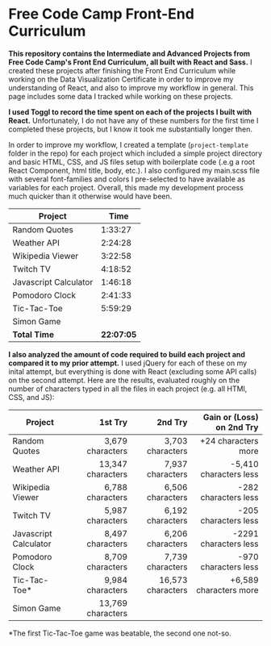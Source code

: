 # Free Code Camp Front-End Curriculum

**This repository contains the Intermediate and Advanced Projects from Free Code Camp's Front End Curriculum, all built with React and Sass.** I created these projects after finishing the Front End Curriculum while working on the Data Visualization Certificate in order to improve my understanding of React, and also to improve my workflow in general. This page includes some data I tracked while working on these projects.

**I used Toggl to record the time spent on each of the projects I built with React.** Unfortunately, I do not have any of these numbers for the first time I completed these projects, but I know it took me substantially longer then.

In order to improve my workflow, I created a template (`project-template` folder in the repo) for each project which included a simple project directory and basic HTML, CSS, and JS files setup with boilerplate code (.e.g a root React Component, html title, body, etc.). I also configured my main.scss file with several font-families and colors I pre-selected to have available as variables for each project. Overall, this made my development process much quicker than it otherwise would have been.

| Project | Time |
| ------- | ---- |
| Random Quotes | 1:33:27 |
| Weather API | 2:24:28 |
| Wikipedia Viewer | 3:22:58 |
| Twitch TV | 4:18:52 |
| Javascript Calculator | 1:46:18 |
| Pomodoro Clock | 2:41:33 |
| Tic-Tac-Toe | 5:59:29 |
| Simon Game | |
| **Total Time** | **22:07:05** |

**I also analyzed the amount of code required to build each project and compared it to my prior attempt.** I used jQuery for each of these on my inital attempt, but everything is done with React (excluding some API calls) on the second attempt. Here are the results, evaluated roughly on the number of characters typed in all the files in each project (e.g. all HTMl, CSS, and JS):

| Project | 1st Try | 2nd Try | Gain or (Loss) on 2nd Try |
| ------- | ---------------: | --------------: | --------------------: |
| Random Quotes | 3,679 characters | 3,703 characters | +24 characters more |
| Weather API | 13,347 characters | 7,937 characters | -5,410 characters less |
| Wikipedia Viewer | 6,788 characters | 6,506 characters | -282 characters less |
| Twitch TV | 5,987 characters | 6,192 characters | -205 characters less |
| Javascript Calculator | 8,497 characters | 6,206 characters | -2291 characters less |
| Pomodoro Clock | 8,709 characters | 7,739 characters | -970 characters less|
| Tic-Tac-Toe* | 9,984 characters | 16,573 characters | +6,589 characters more |
| Simon Game | 13,769 characters |  | |

*The first Tic-Tac-Toe game was beatable, the second one not-so.